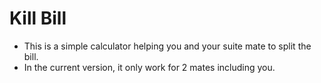 # Kill Bill
- This is a simple calculator helping you and your suite mate to split the bill.
- In the current version, it only work for 2 mates including you.